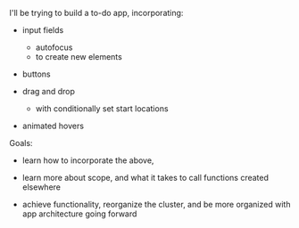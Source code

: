 I'll be trying to build a to-do app, incorporating:

- input fields
  - autofocus
  - to create new elements

- buttons

- drag and drop
  - with conditionally set start locations

- animated hovers

Goals:

- learn how to incorporate the above,

- learn more about scope, and what it takes to call functions created elsewhere

- achieve functionality, reorganize the cluster, and be more organized with app architecture going forward
